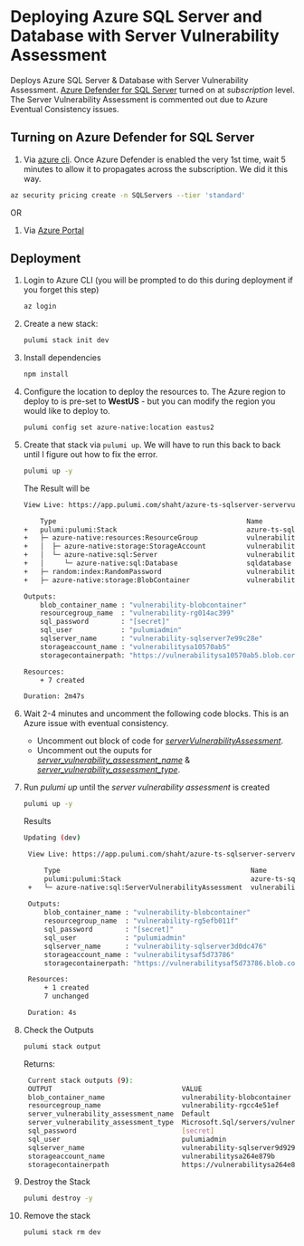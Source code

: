 # Deploying Azure SQL Server and Database with Server Vulnerability Assessment

Deploys Azure SQL Server & Database with Server Vulnerability Assessment. [Azure Defender for SQL Server](https://docs.microsoft.com/en-us/azure/azure-sql/database/azure-defender-for-sql) turned on at *subscription* level. The Server Vulnerability Assessment is commented out due to Azure Eventual Consistency issues.

## Turning on Azure Defender for SQL Server

1. Via [azure cli](https://docs.microsoft.com/en-us/cli/azure/security/pricing?view=azure-cli-latest#az_security_pricing_create).  Once Azure Defender is enabled the very 1st time, wait 5 minutes to allow it to propagates across the subscription.  We did it this way.
```bash
az security pricing create -n SQLServers --tier 'standard'
```

OR

1. Via [Azure Portal](https://docs.microsoft.com/en-us/azure/azure-sql/database/azure-defender-for-sql?WT.mc_id=Portal-Microsoft_Azure_Security#enable-azure-defender)


## Deployment

1. Login to Azure CLI (you will be prompted to do this during deployment if you forget this step)

    ```bash
    az login
    ```

1. Create a new stack:

    ```bash
    pulumi stack init dev
    ```
1. Install dependencies
    ```bash
    npm install
    ```
1. Configure the location to deploy the resources to.  The Azure region to deploy to is pre-set to **WestUS** - but you can modify the region you would like to deploy to.

    ```bash
    pulumi config set azure-native:location eastus2
    ```
1. Create that stack via `pulumi up`.  We will have to run this back to back until I figure out how to fix the error.
    ```bash
    pulumi up -y
    ```

    The Result will be

    ```bash
    View Live: https://app.pulumi.com/shaht/azure-ts-sqlserver-servervulnerabilityassessment/dev/updates/40

        Type                                               Name                                                  Status                  Info
    +   pulumi:pulumi:Stack                                azure-ts-sqlserver-servervulnerabilityassessment-dev  **creating failed**     1 error
    +   ├─ azure-native:resources:ResourceGroup            vulnerability-rg                                      created                 
    +   │  ├─ azure-native:storage:StorageAccount          vulnerabilitysa                                       created                 
    +   │  └─ azure-native:sql:Server                      vulnerability-sqlserver                               created                 
    +   │     └─ azure-native:sql:Database                 sqldatabase                                           created                 
    +   ├─ random:index:RandomPassword                     vulnerability-sqlseverpassword                        created                 
    +   ├─ azure-native:storage:BlobContainer              vulnerability-blobcontainer                           created                 
    
    Outputs:
        blob_container_name : "vulnerability-blobcontainer"
        resourcegroup_name  : "vulnerability-rg014ac399"
        sql_password        : "[secret]"
        sql_user            : "pulumiadmin"
        sqlserver_name      : "vulnerability-sqlserver7e99c28e"
        storageaccount_name : "vulnerabilitysa10570ab5"
        storagecontainerpath: "https://vulnerabilitysa10570ab5.blob.core.windows.net/vulnerability-blobcontainer"

    Resources:
        + 7 created

    Duration: 2m47s

1. Wait 2-4 minutes and uncomment the following code blocks.  This is an Azure issue with eventual consistency.
    - Uncomment out block of code for [*serverVulnerabilityAssessment*](https://github.com/tusharshahrs/pulumi-home/blob/main/azure-ts-sqlserver-servervulnerabilityassessment/index.ts#L74-L89).
    - Uncomment out the ouputs for [*server_vulnerability_assessment_name*](https://github.com/tusharshahrs/pulumi-home/blob/main/azure-ts-sqlserver-servervulnerabilityassessment/index.ts#L97) & [*server_vulnerability_assessment_type*](https://github.com/tusharshahrs/pulumi-home/blob/main/azure-ts-sqlserver-servervulnerabilityassessment/index.ts#L98).

1. Run *pulumi up* until the *server vulnerability assessment* is created
   ```bash
   pulumi up -y
   ```

   Results
   ```bash
   Updating (dev)

    View Live: https://app.pulumi.com/shaht/azure-ts-sqlserver-servervulnerabilityassessment/dev/updates/121

        Type                                               Name                                                  Status      
        pulumi:pulumi:Stack                                azure-ts-sqlserver-servervulnerabilityassessment-dev              
    +   └─ azure-native:sql:ServerVulnerabilityAssessment  vulnerability-servervulnerabilityassessment           created     
    
    Outputs:
        blob_container_name : "vulnerability-blobcontainer"
        resourcegroup_name  : "vulnerability-rg5efb011f"
        sql_password        : "[secret]"
        sql_user            : "pulumiadmin"
        sqlserver_name      : "vulnerability-sqlserver3d0dc476"
        storageaccount_name : "vulnerabilitysaf5d73786"
        storagecontainerpath: "https://vulnerabilitysaf5d73786.blob.core.windows.net/vulnerability-blobcontainer"

    Resources:
        + 1 created
        7 unchanged

    Duration: 4s
   ```

1. Check the Outputs
   ```bash
   pulumi stack output
   ```

   Returns:
   ```bash
    Current stack outputs (9):
    OUTPUT                                VALUE
    blob_container_name                   vulnerability-blobcontainer
    resourcegroup_name                    vulnerability-rgcc4e51ef
    server_vulnerability_assessment_name  Default
    server_vulnerability_assessment_type  Microsoft.Sql/servers/vulnerabilityAssessments
    sql_password                          [secret]
    sql_user                              pulumiadmin
    sqlserver_name                        vulnerability-sqlserver9d929848
    storageaccount_name                   vulnerabilitysa264e879b
    storagecontainerpath                  https://vulnerabilitysa264e879b.blob.core.windows.net/vulnerability-blobcontainer
   ```

1. Destroy the Stack
   ```bash
   pulumi destroy -y
   ```

1. Remove the stack
   ```bash
   pulumi stack rm dev
   ```